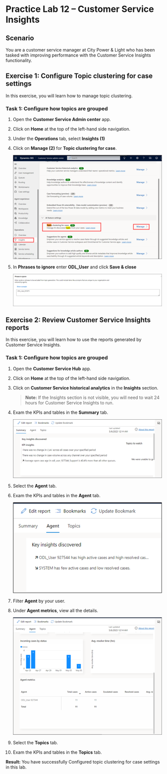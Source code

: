 # Practice Lab 12 – Customer Service Insights

## Scenario

You are a customer service manager at City Power & Light who has been tasked with improving performance with the Customer Service Insights functionality.

## Exercise 1: Configure Topic clustering for case settings

In this exercise, you will learn how to manage topic clustering.

### Task 1: Configure how topics are grouped

1. Open the **Customer Service Admin center** app.

2. Click on **Home** at the top of the left-hand side navigation.

3. Under the **Operations** tab, select **Insights (1)**

4. Click on **Manage (2)** for **Topic clustering for case**.

    ![](../images/collaboration-27.png)

6. In **Phrases to ignore** enter **ODL_User** and click **Save & close**

    ![](../images/ignore.png)

## Exercise 2: Review Customer Service Insights reports

In this exercise, you will learn how to use the reports generated by Customer Service Insights.

### Task 1: Configure how topics are grouped

1. Open the **Customer Service Hub** app.

2. Click on **Home** at the top of the left-hand side navigation.

3. Click on **Customer Service historical analytics** in the **Insights** section. 

    >**Note:** If the Insights section is not visible, you will need to wait 24 hours for Customer Service Insights to run.

4. Exam the KPIs and tables in the **Summary** tab.

   ![](../images/collaboration-29.png)

5. Select the **Agent** tab.

6. Exam the KPIs and tables in the **Agent** tab.

   ![](../images/collaboration-30.png)

7. Filter **Agent** by your user.

8. Under **Agent metrics**, view all the details.

   ![](../images/collaboration-31.png)

9. Select the **Topics** tab.

10. Exam the KPIs and tables in the **Topics** tab.

**Result:** You have successfully Configured topic clustering for case settings in this lab.
